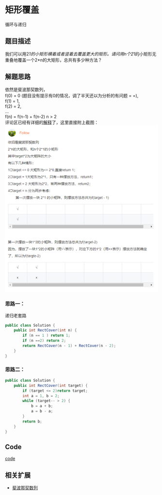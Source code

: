 # 矩形覆盖
循环与递归
## 题目描述
我们可以用2*1的小矩形横着或者竖着去覆盖更大的矩形。请问用n个2*1的小矩形无重叠地覆盖一个2*n的大矩形，总共有多少种方法？
## 解题思路
依然是斐波那契数列，<br/>
f(0) = 0 (题目没有提示有0的情况，调了半天还以为分析的有问题 = =),<br/>
f(1) = 1,<br/>
f(2) = 2,<br/>
...<br/>
f(n) = f(n-1) + f(n-2) n > 2<br/>
评论区已经有详细的[解释](https://www.nowcoder.com/questionTerminal/72a5a919508a4251859fb2cfb987a0e6?f=discussion)了，这里直接附上截图：
![](../img/img10.png)
### 思路一：
递归老套路
```java
public class Solution {
    public int RectCover(int n) {
        if (n == 1 ) return 1;
        if (n ==2) return 2;
        return RectCover(n - 1) + RectCover(n - 2);
    }
}
```

### 思路二：
```java
public class Solution {
    public int RectCover(int target) {
        if (target <= 2)return target;
        int a = 1, b = 2;
        while (target-- > 2) {
            b = a + b;
            a = b - a;
        }
        return b;
    }
}
```

## Code
[code](../code/Test10.java)<br/>

## 相关扩展
* [斐波那契数列](./斐波那契数列.md)
